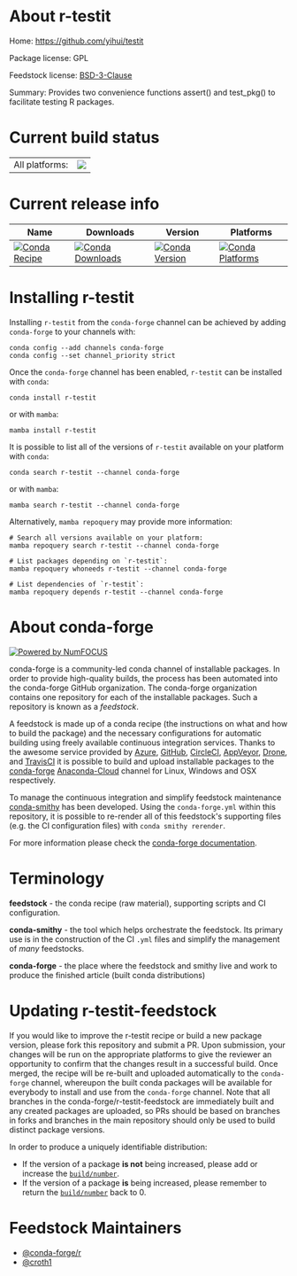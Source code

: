 About r-testit
==============

Home: https://github.com/yihui/testit

Package license: GPL

Feedstock license: [BSD-3-Clause](https://github.com/conda-forge/r-testit-feedstock/blob/main/LICENSE.txt)

Summary: Provides two convenience functions assert() and test_pkg() to facilitate testing R packages.

Current build status
====================


<table><tr><td>All platforms:</td>
    <td>
      <a href="https://dev.azure.com/conda-forge/feedstock-builds/_build/latest?definitionId=1715&branchName=main">
        <img src="https://dev.azure.com/conda-forge/feedstock-builds/_apis/build/status/r-testit-feedstock?branchName=main">
      </a>
    </td>
  </tr>
</table>

Current release info
====================

| Name | Downloads | Version | Platforms |
| --- | --- | --- | --- |
| [![Conda Recipe](https://img.shields.io/badge/recipe-r--testit-green.svg)](https://anaconda.org/conda-forge/r-testit) | [![Conda Downloads](https://img.shields.io/conda/dn/conda-forge/r-testit.svg)](https://anaconda.org/conda-forge/r-testit) | [![Conda Version](https://img.shields.io/conda/vn/conda-forge/r-testit.svg)](https://anaconda.org/conda-forge/r-testit) | [![Conda Platforms](https://img.shields.io/conda/pn/conda-forge/r-testit.svg)](https://anaconda.org/conda-forge/r-testit) |

Installing r-testit
===================

Installing `r-testit` from the `conda-forge` channel can be achieved by adding `conda-forge` to your channels with:

```
conda config --add channels conda-forge
conda config --set channel_priority strict
```

Once the `conda-forge` channel has been enabled, `r-testit` can be installed with `conda`:

```
conda install r-testit
```

or with `mamba`:

```
mamba install r-testit
```

It is possible to list all of the versions of `r-testit` available on your platform with `conda`:

```
conda search r-testit --channel conda-forge
```

or with `mamba`:

```
mamba search r-testit --channel conda-forge
```

Alternatively, `mamba repoquery` may provide more information:

```
# Search all versions available on your platform:
mamba repoquery search r-testit --channel conda-forge

# List packages depending on `r-testit`:
mamba repoquery whoneeds r-testit --channel conda-forge

# List dependencies of `r-testit`:
mamba repoquery depends r-testit --channel conda-forge
```


About conda-forge
=================

[![Powered by
NumFOCUS](https://img.shields.io/badge/powered%20by-NumFOCUS-orange.svg?style=flat&colorA=E1523D&colorB=007D8A)](https://numfocus.org)

conda-forge is a community-led conda channel of installable packages.
In order to provide high-quality builds, the process has been automated into the
conda-forge GitHub organization. The conda-forge organization contains one repository
for each of the installable packages. Such a repository is known as a *feedstock*.

A feedstock is made up of a conda recipe (the instructions on what and how to build
the package) and the necessary configurations for automatic building using freely
available continuous integration services. Thanks to the awesome service provided by
[Azure](https://azure.microsoft.com/en-us/services/devops/), [GitHub](https://github.com/),
[CircleCI](https://circleci.com/), [AppVeyor](https://www.appveyor.com/),
[Drone](https://cloud.drone.io/welcome), and [TravisCI](https://travis-ci.com/)
it is possible to build and upload installable packages to the
[conda-forge](https://anaconda.org/conda-forge) [Anaconda-Cloud](https://anaconda.org/)
channel for Linux, Windows and OSX respectively.

To manage the continuous integration and simplify feedstock maintenance
[conda-smithy](https://github.com/conda-forge/conda-smithy) has been developed.
Using the ``conda-forge.yml`` within this repository, it is possible to re-render all of
this feedstock's supporting files (e.g. the CI configuration files) with ``conda smithy rerender``.

For more information please check the [conda-forge documentation](https://conda-forge.org/docs/).

Terminology
===========

**feedstock** - the conda recipe (raw material), supporting scripts and CI configuration.

**conda-smithy** - the tool which helps orchestrate the feedstock.
                   Its primary use is in the construction of the CI ``.yml`` files
                   and simplify the management of *many* feedstocks.

**conda-forge** - the place where the feedstock and smithy live and work to
                  produce the finished article (built conda distributions)


Updating r-testit-feedstock
===========================

If you would like to improve the r-testit recipe or build a new
package version, please fork this repository and submit a PR. Upon submission,
your changes will be run on the appropriate platforms to give the reviewer an
opportunity to confirm that the changes result in a successful build. Once
merged, the recipe will be re-built and uploaded automatically to the
`conda-forge` channel, whereupon the built conda packages will be available for
everybody to install and use from the `conda-forge` channel.
Note that all branches in the conda-forge/r-testit-feedstock are
immediately built and any created packages are uploaded, so PRs should be based
on branches in forks and branches in the main repository should only be used to
build distinct package versions.

In order to produce a uniquely identifiable distribution:
 * If the version of a package **is not** being increased, please add or increase
   the [``build/number``](https://docs.conda.io/projects/conda-build/en/latest/resources/define-metadata.html#build-number-and-string).
 * If the version of a package **is** being increased, please remember to return
   the [``build/number``](https://docs.conda.io/projects/conda-build/en/latest/resources/define-metadata.html#build-number-and-string)
   back to 0.

Feedstock Maintainers
=====================

* [@conda-forge/r](https://github.com/conda-forge/r/)
* [@croth1](https://github.com/croth1/)

